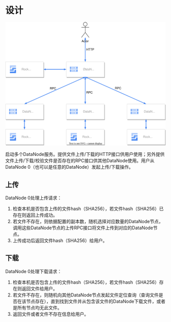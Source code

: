 # 设计

![design](./design.svg)

启动多个DataNode服务。提供文件上传/下载的HTTP接口供用户使用；另外提供文件上传/下载/校验文件是否存在的RPC接口供其他DataNode使用。用户从DataNode 0（也可以是任意的DataNode）发起上传/下载操作。

## 上传

DataNode 0处理上传请求：

1. 检查本机是否包含上传的文件hash（SHA256），若文件hash（SHA256）已存在则返回上传成功。
2. 若文件不存在，则依据配置的副本数，随机选择对应数量的DataNode节点，调用这些DataNode节点的上传RPC接口将文件上传到对应的DataNode节点。
3. 上传成功后返回文件hash（SHA256）给用户。

## 下载

DataNode 0处理下载请求：

1. 检查本机是否包含上传的文件hash（SHA256），若文件hash（SHA256）存在则返回文件给用户。
2. 若文件不存在，则随机向其他DataNode节点发起文件定位查询（查询文件是否在该节点存在），直到找到文件并从包含该文件的DataNode下载文件，或者是所有节点均无此文件。
3. 返回文件或者文件不存在信息给用户。
